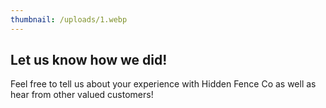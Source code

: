 ```yaml
---
thumbnail: /uploads/1.webp
---
```

## Let us know how we did!

Feel free to tell us about your experience with Hidden Fence Co as well as hear from other valued customers!
